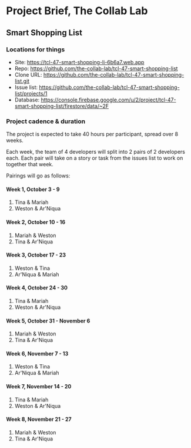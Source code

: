 # Project Brief, The Collab Lab

## Smart Shopping List

### Locations for things

- Site: https://tcl-47-smart-shopping-li-6b6a7.web.app
- Repo: https://github.com/the-collab-lab/tcl-47-smart-shopping-list
- Clone URL: https://github.com/the-collab-lab/tcl-47-smart-shopping-list.git
- Issue list: https://github.com/the-collab-lab/tcl-47-smart-shopping-list/projects/1
- Database: https://console.firebase.google.com/u/2/project/tcl-47-smart-shopping-list/firestore/data/~2F

### Project cadence & duration

The project is expected to take 40 hours per participant, spread over 8 weeks.

Each week, the team of 4 developers will split into 2 pairs of 2 developers each. Each pair will take on a story or task from the issues list to work on together that week.

Pairings will go as follows:

#### Week 1, October 3 - 9

1. Tina & Mariah
2. Weston & Ar'Niqua

#### Week 2, October 10 - 16

1. Mariah & Weston
2. Tina & Ar'Niqua

#### Week 3, October 17 - 23

1. Weston & Tina
2. Ar'Niqua & Mariah

#### Week 4, October 24 - 30

1. Tina & Mariah
2. Weston & Ar'Niqua

#### Week 5, October 31 - November 6

1. Mariah & Weston
2. Tina & Ar'Niqua

#### Week 6, November 7 - 13

1. Weston & Tina
2. Ar'Niqua & Mariah

#### Week 7, November 14 - 20

1. Tina & Mariah
2. Weston & Ar'Niqua

#### Week 8, November 21 - 27

1. Mariah & Weston
2. Tina & Ar'Niqua
